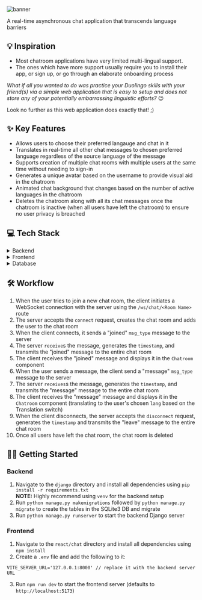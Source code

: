 ![banner](https://github.com/nvsriram/i18n-chat/assets/50625504/8a4d3d85-0597-4948-a214-c94ce1834223)

 A real-time asynchronous chat application that transcends language barriers

## :bulb: Inspiration

- Most chatroom applications have very limited multi-lingual support.
- The ones which have more support usually require you to install their app, or sign up, or go through an elaborate onboarding process

_What if all you wanted to do was practice your Duolingo skills with your friend(s) via a simple web application that is easy to setup and does not store any of your potentially embarrassing linguistic efforts?_ :wink:

Look no further as this web application does exactly that! ;)

##  ✨ Key Features

- Allows users to choose their preferred langauge and chat in it
- Translates in real-time all other chat messages to chosen preferred language regardless of the source language of the message
- Supports creation of multiple chat rooms with multiple users at the same time without needing to sign-in
- Generates a unique avatar based on the username to provide visual aid in the chatroom
- Animated chat background that changes based on the number of active languages in the chatroom
- Deletes the chatroom along with all its chat messages once the chatroom is inactive (when all users have left the chatroom) to ensure no user privacy is breached

## 💻 Tech Stack


<details>
 <summary>Backend</summary>

 - The backend is setup using Django
 - It also uses [Django Channels](https://channels.readthedocs.io/en/stable/) to make use of WebSockets
 - Models:
   | Name         | Description                     | Fields                                                        
   | ------------ | ------------------------------- | --
   | `ChatUser`   | This represents the chat user.  | `name`: username of the chat user in the chat room.           
   |              |                                 | `lang`: chosen preferred langauge of the user.                
   | `Message`    | This represents a chat message. | `author`: user who posted the chat message.                   
   |              |                                 | `room`: name of the `Room` where the chat message was posted. 
   |              |                                 | `content`: text content of the chat message.                  
   |              |                                 | `lang`: chosen preferred langauge of the user.                
   |              |                                 | `timestamp`: backend server timestamp of the received message.
   | `Room`       | This represents a chat room.    | `name`:  identifier of the chat room.                         
   |              |                                 | `users`: list of `ChatUser`s that are a part of the chat room.
 - Websocket API route: `/ws/chat/<Room Name>`
 - On `connect`:
   - Creates chat room if not done so previously
   - Adds the user to the chat room group
 - On `disconnect`:
   - Removes the user from the chat room group
   - Deletes the chat room if all users have left the chat room
 - On `send`:
   - Sends JSON data with `msg_type` ("joined" | "leave" | "message"), `message` (text content if "message" `msg_type`), `user_id`, `username`, `lang` (chosen preferred language), `timestamp` (backend server timestamp of event)
 - On `receive`:
   - Performs the appropriate action based on the `msg_type` of the incoming JSON data
   - Transmits the received event to the entire chat room by performing a `send`
   </details>
   <details>
   <summary>Frontend</summary>

   - The frontend is setup using React - Typescript using [Vite](https://vitejs.dev/) as a SPA.
   - The `JoinRoom` component allows the user to enter the chat room they wish to join (or create), their name, and their preferred language and join the chat room.
   - The `Chatroom` component allows the user to chat and displays the chat room events and translated chat messages of everyone else in the chat room. Users can optionally toggle the Translation switch to have the chat messages be displayed without translation.

   </details>
   <details><summary>Database</summary>

    - Currently the database is a SQLite3 DB
    - The database would only need to store the messages and events for a single chat room session. Hence, high database scalability is not a requirement.
    </details>

    
  ## 🛠️ Workflow

1. When the user tries to join a new chat room, the client initiates a WebSocket connection with the server using the `/ws/chat/<Room Name>` route
2. The server accepts the `connect` request, creates the chat room and adds the user to the chat room
3. When the client connects, it sends a "joined" `msg_type` message to the server
4. The server `receive`s the message, generates the `timestamp`, and transmits the "joined" message to the entire chat room
5. The client receives the "joined" message and displays it in the `Chatroom` component
6. When the user sends a message, the client send a "message" `msg_type` message to the server
7. The server `receives`s the message, generates the `timestamp`, and transmits the "message" message to the entire chat room
8. The client receives the "message" message and displays it in the `Chatroom` component (translating to the user's chosen `lang` based on the Translation switch)
9. When the client disconnects, the server accepts the `disconnect` request, generates the `timestamp` and transmits the "leave" message to the entire chat room
10. Once all users have left the chat room, the chat room is deleted

## 🧑‍💻 Getting Started

### Backend

1. Navigate to the `django` directory and install all dependencies using `pip install -r requirements.txt` <br />**NOTE:** Highly recommend using `venv` for the backend setup
2. Run `python manage.py makemigrations` followed by `python manage.py migrate` to create the tables in the SQLite3 DB and migrate
3. Run `python manage.py runserver` to start the backend Django server

### Frontend

1. Navigate to the `react/chat` directory and install all dependencies using `npm install`
2. Create a `.env` file and add the following to it:
```
VITE_SERVER_URL='127.0.0.1:8000' // replace it with the backend server URL
```
3. Run `npm run dev` to start the frontend server (defaults to `http://localhost:5173`)

